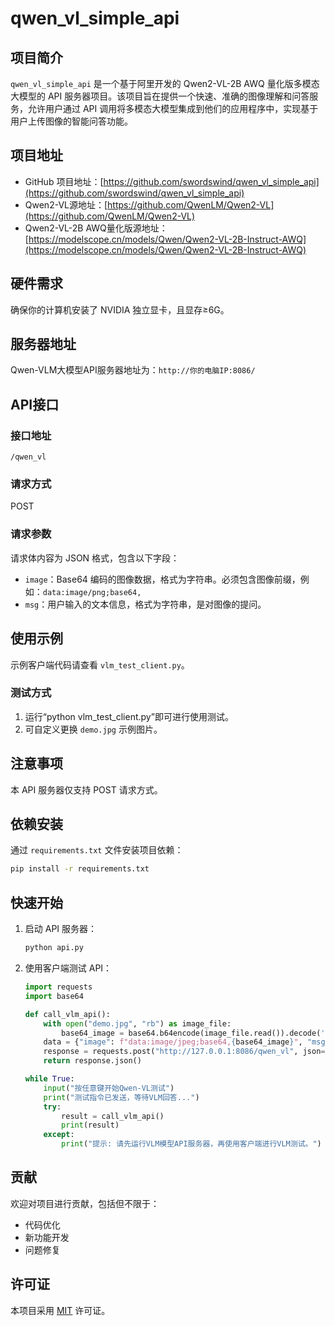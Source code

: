# qwen_vl_simple_api

## 项目简介

`qwen_vl_simple_api` 是一个基于阿里开发的 Qwen2-VL-2B AWQ 量化版多模态大模型的 API 服务器项目。该项目旨在提供一个快速、准确的图像理解和问答服务，允许用户通过 API 调用将多模态大模型集成到他们的应用程序中，实现基于用户上传图像的智能问答功能。

## 项目地址

- GitHub 项目地址：[https://github.com/swordswind/qwen_vl_simple_api](https://github.com/swordswind/qwen_vl_simple_api)
- Qwen2-VL源地址：[https://github.com/QwenLM/Qwen2-VL](https://github.com/QwenLM/Qwen2-VL)
- Qwen2-VL-2B AWQ量化版源地址：[https://modelscope.cn/models/Qwen/Qwen2-VL-2B-Instruct-AWQ](https://modelscope.cn/models/Qwen/Qwen2-VL-2B-Instruct-AWQ)

## 硬件需求

确保你的计算机安装了 NVIDIA 独立显卡，且显存≥6G。

## 服务器地址

Qwen-VLM大模型API服务器地址为：`http://你的电脑IP:8086/`

## API接口

### 接口地址

`/qwen_vl`

### 请求方式

POST

### 请求参数

请求体内容为 JSON 格式，包含以下字段：

- `image`：Base64 编码的图像数据，格式为字符串。必须包含图像前缀，例如：`data:image/png;base64,`
- `msg`：用户输入的文本信息，格式为字符串，是对图像的提问。

## 使用示例

示例客户端代码请查看 `vlm_test_client.py`。

### 测试方式

1. 运行“python vlm_test_client.py”即可进行使用测试。
2. 可自定义更换 `demo.jpg` 示例图片。

## 注意事项

本 API 服务器仅支持 POST 请求方式。

## 依赖安装

通过 `requirements.txt` 文件安装项目依赖：

```bash
pip install -r requirements.txt
```

## 快速开始

1. 启动 API 服务器：
   ```bash
   python api.py
   ```

2. 使用客户端测试 API：
   ```python
   import requests
   import base64

   def call_vlm_api():
       with open("demo.jpg", "rb") as image_file:
           base64_image = base64.b64encode(image_file.read()).decode('utf-8')
       data = {"image": f"data:image/jpeg;base64,{base64_image}", "msg": "详细描述这张图片"}
       response = requests.post("http://127.0.0.1:8086/qwen_vl", json=data)
       return response.json()

   while True:
       input("按任意键开始Qwen-VL测试")
       print("测试指令已发送，等待VLM回答...")
       try:
           result = call_vlm_api()
           print(result)
       except:
           print("提示: 请先运行VLM模型API服务器，再使用客户端进行VLM测试。")
   ```

## 贡献

欢迎对项目进行贡献，包括但不限于：

- 代码优化
- 新功能开发
- 问题修复

## 许可证

本项目采用 [MIT](LICENSE) 许可证。